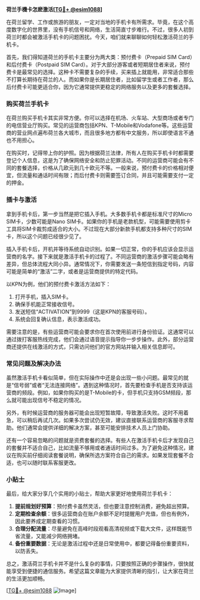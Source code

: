 **荷兰手機卡怎麽激活[[TG💪+ @esim1088](https://t.me/s/esim1088)]**

在荷兰留学、工作或旅游的朋友，一定对当地的手机卡有所需求。毕竟，在这个高度数字化的世界里，没有手机信号和网络，生活简直寸步难行。不过，很多人初到荷兰时都会被激活手机卡的问题困扰。今天，咱们就来聊聊如何轻松激活荷兰的手机卡。

首先，我们得知道荷兰的手机卡主要分为两大类：预付费卡（Prepaid SIM Card）和后付费卡（Postpaid SIM Card）。对于大部分游客或者短期居住者来说，预付费卡是最常见的选择。这种卡不需要复杂的手续，买来插上就能用，非常适合那些不打算长期待在荷兰的人。而如果你是长期居住者，比如留学生或者工作者，那么后付费卡可能更适合你，因为它通常提供更稳定的网络服务以及更多的套餐选择。

### 购买荷兰手机卡

在荷兰购买手机卡其实非常方便。你可以选择在机场、火车站、大型商场或者专门的电信营业厅购买。常见的运营商包括KPN、T-Mobile和Vodafone等。这些运营商的营业网点遍布荷兰各大城市，而且很多地方都有中文服务，所以即使语言不通也不用担心。

在购买时，记得带上你的护照。因为根据荷兰法律，所有人在购买手机卡时都需要登记个人信息，这是为了确保网络安全和防止犯罪活动。不同的运营商可能会有不同的套餐选择，价格从几欧元到几十欧元不等。一般来说，预付费卡的价格相对便宜，但流量和通话时间有限；而后付费卡则需要签订合同，并且可能需要支付一定的押金。

### 插卡与激活

拿到手机卡后，第一步当然是把它插入手机。大多数手机卡都是标准尺寸的Micro SIM卡，少数可能是Nano SIM卡。如果你的手机是老款机型，可能需要使用剪卡工具将SIM卡裁剪成适合的大小。不过现在大部分新款手机都支持多种尺寸的SIM卡，所以这个问题已经很少见了。

插入手机卡后，开机并等待系统自动识别。如果一切正常，你的手机应该会显示运营商的名字。接下来就是激活手机卡的过程了。不同运营商的激活步骤可能会略有差异，但总体流程大同小异。通常情况下，你需要发送一条短信到指定号码，内容可能是简单的“激活”二字，或者是运营商提供的特定代码。

以KPN为例，他们的预付费卡激活方法如下：
1. 打开手机，插入SIM卡。
2. 确保手机能正常接收信号。
3. 发送短信“ACTIVATION”到9999（这是KPN的客服号码）。
4. 系统会回复确认信息，表示激活成功。

需要注意的是，有些运营商可能会要求你在首次使用前进行身份验证。这通常可以通过拨打客服热线完成，他们会通过语音提示指导你一步步操作。此外，部分运营商还提供在线激活的方式，只需访问他们的官方网站并输入相关信息即可。

### 常见问题及解决办法

虽然激活手机卡看似简单，但在实际操作中还是会出现一些小问题。最常见的就是“信号弱”或者“无法连接网络”。遇到这种情况时，首先要检查手机是否支持该运营商的频段。例如，如果你购买的是T-Mobile的卡，但手机只支持GSM频段，那么就可能出现信号不稳定的情况。

另外，有时候运营商的服务器可能会出现短暂故障，导致激活失败。这时不用着急，可以稍后再试几次。如果多次尝试仍无效，建议直接联系运营商的客服寻求帮助。他们通常会提供详细的解决方案，甚至可能安排技术人员上门协助。

还有一个容易忽略的问题就是资费套餐的选择。有些人在激活手机卡后才发现自己的套餐并不适合自己，比如流量不够用或者通话时间过多。为了避免这种情况，建议在购买前仔细阅读套餐说明，确保所选方案符合自己的需求。如果发现套餐不合适，也可以随时联系客服更改。

### 小贴士

最后，给大家分享几个实用的小贴士，帮助大家更好地使用荷兰手机卡：

1. **提前规划好预算**：预付费卡虽然灵活，但也要注意控制消费，避免超出预算。
2. **定期检查余额**：很多运营商会在账户余额不足时提醒用户充值，但也有例外，因此要养成定期查看的习惯。
3. **合理分配流量**：尽量避免在高峰时段观看高清视频或下载大文件，这样既能节省流量，又能减少网络拥堵。
4. **备份重要数据**：无论是激活过程中还是日常使用中，都要记得备份重要资料，以防丢失。

总之，激活荷兰手机卡并不是什么复杂的事情，只要按照正确的步骤操作，很快就能享受到便捷的通信服务。希望这篇文章能为大家提供清晰的指引，让大家在荷兰的生活更加顺畅。

[[TG💪+ @esim1088](https://t.me/s/esim1088) ![Image](https://i.postimg.cc/4NQfJmqS/Snipaste-2025-05-13-00-14-12.png)]